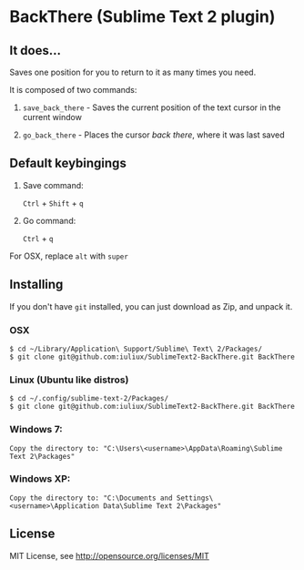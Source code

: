 BackThere (Sublime Text 2 plugin)
======


## It does...

Saves one position for you to return to it as many times you need.

It is composed of two commands:

1.  `save_back_there` - Saves the current position of the text cursor in the current window

2.  `go_back_there` - Places the cursor _back_ _there_, where it was last saved


## Default keybingings

1.  Save command: 

    `Ctrl` + `Shift` + `q`

2.  Go command:

    `Ctrl` + `q`

For OSX, replace `alt` with `super`


## Installing

If you don't have `git` installed, you can just download as Zip, and unpack it.

### OSX

    $ cd ~/Library/Application\ Support/Sublime\ Text\ 2/Packages/
    $ git clone git@github.com:iuliux/SublimeText2-BackThere.git BackThere

### Linux (Ubuntu like distros)

    $ cd ~/.config/sublime-text-2/Packages/
    $ git clone git@github.com:iuliux/SublimeText2-BackThere.git BackThere

### Windows 7:

    Copy the directory to: "C:\Users\<username>\AppData\Roaming\Sublime Text 2\Packages"

### Windows XP:

    Copy the directory to: "C:\Documents and Settings\<username>\Application Data\Sublime Text 2\Packages"


## License
MIT License, see http://opensource.org/licenses/MIT